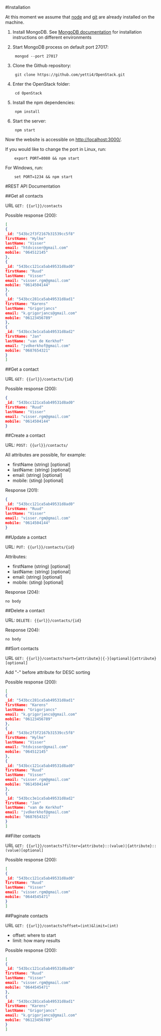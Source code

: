 #Installation

At this moment we assume that [node](http://nodejs.org/) and [git](http://git-scm.com/book/en/Getting-Started-Installing-Git) are already installed on the machine.

1. Install MongoDB.
See [MongoDB documentation](http://docs.mongodb.org/manual/installation/) for installation instructions on different environments
2. Start MongoDB process on default port 27017: 

        mongod --port 27017
3. Clone the Github repository:

        git clone https://github.com/yetti4/OpenStack.git
4. Enter the OpenStack folder:

        cd OpenStack
5. Install the npm dependencies:

        npm install
6. Start the server:

        npm start

Now the website is accessible on [http://localhost:3000/](http://localhost:3000/).

If you would like to change the port in Linux, run:

        export PORT=8080 && npm start
        
For Windows, run:

        set PORT=1234 && npm start

#REST API Documentation

##Get all contacts

URL `GET: {{url}}/contacts`

Possible response (200):
```json
[
{
_id: "543bc2f3f2167b31539cc5f8"
firstName: "Hylke"
lastName: "Visser"
email: "htdvisser@gmail.com"
mobile: "064512145"
},
{
_id: "543bcc121ca5ab49531d8ad0"
firstName: "Ruud"
lastName: "Visser"
email: "visser.rgm@gmail.com"
mobile: "0614504144"
},
{
_id: "543bcc281ca5ab49531d8ad1"
firstName: "Karens"
lastName: "Grigorjancs"
email: "k.grigorjancs@gmail.com"
mobile: "06123456789"
},
{
_id: "543bcc3e1ca5ab49531d8ad2"
firstName: "Jan"
lastName: "van de Kerkhof"
email: "jvdkerkhof@gmail.com"
mobile: "0687654321"
}
]
```

##Get a contact

URL `GET: {{url}}/contacts/{id}`

Possible response (200):
```json
{
_id: "543bcc121ca5ab49531d8ad0"
firstName: "Ruud"
lastName: "Visser"
email: "visser.rgm@gmail.com"
mobile: "0614504144"
}
```

##Create a contact

URL: `POST: {{url}}/contacts/`

All attributes are possible, for example:
- firstName (string) [optional]
- lastName: (string) [optional]
- email: (string) [optional]
- mobile: (sting) [optional]  

Response (201):

```json
{
_id: "543bcc121ca5ab49531d8ad0"
firstName: "Ruud"
lastName: "Visser"
email: "visser.rgm@gmail.com"
mobile: "0614504144"
}
```

##Update a contact

URL: `PUT: {{url}}/contacts/{id}`

Attributes:

- firstName (string) [optional]
- lastName: (string) [optional]
- email: (string) [optional]
- mobile: (sting) [optional]

Response (204):
```
no body
```

##Delete a contact

URL: `DELETE: {{url}}/contacts/{id}`

Response (204):
```
no body
```

##Sort contacts

URL `GET: {{url}}/contacts?sort={attribute}|{-}[optional]{attribute}[optional]`

Add "-" before attribute for DESC sorting

Possible response (200):
```json
[
{
_id: "543bcc281ca5ab49531d8ad1"
firstName: "Karens"
lastName: "Grigorjancs"
email: "k.grigorjancs@gmail.com"
mobile: "06123456789"
},
{
_id: "543bc2f3f2167b31539cc5f8"
firstName: "Hylke"
lastName: "Visser"
email: "htdvisser@gmail.com"
mobile: "064512145"
},
{
_id: "543bcc121ca5ab49531d8ad0"
firstName: "Ruud"
lastName: "Visser"
email: "visser.rgm@gmail.com"
mobile: "0614504144"
},
{
_id: "543bcc3e1ca5ab49531d8ad2"
firstName: "Jan"
lastName: "van de Kerkhof"
email: "jvdkerkhof@gmail.com"
mobile: "0687654321"
}
]
```

##Filter contacts

URL `GET: {{url}}/contacts?filter={attribute}::(value)|{attribute}::(value)[optional]`

Possible response (200):
```json
[
{
_id: "543bcc121ca5ab49531d8ad0"
firstName: "Ruud"
lastName: "Visser"
email: "visser.rgm@gmail.com"
mobile: "0644545471"
}
]
```

##Paginate contacts

URL `GET: {{url}}/contacts?offset=(int)&limit=(int)`

- offset: where to start
- limit: how many results

Possible response (200):
```json
[
{
_id: "543bcc121ca5ab49531d8ad0"
firstName: "Ruud"
lastName: "Visser"
email: "visser.rgm@gmail.com"
mobile: "0644545471"
},
{
_id: "543bcc281ca5ab49531d8ad1"
firstName: "Karens"
lastName: "Grigorjancs"
email: "k.grigorjancs@gmail.com"
mobile: "06123456789"
}
]
```
